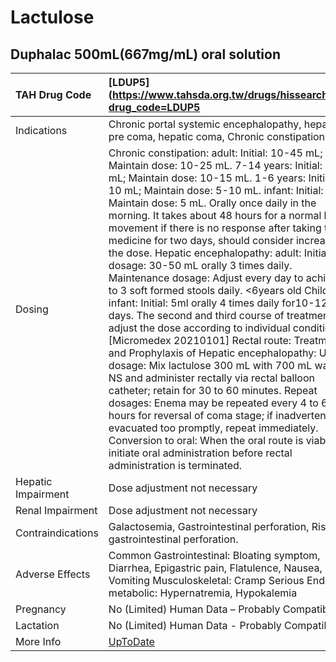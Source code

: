 # Lactulose

## Duphalac 500mL(667mg/mL) oral solution

| TAH Drug Code      | [LDUP5](https://www.tahsda.org.tw/drugs/hissearch.php?drug_code=LDUP5                                                                                                                                                                                                                                                                                                                                                                                                                                                                                                                                                                                                                                                                                                                                                                                                                                                                                                                                                                                                                                                                                                                                                                                                                          |
|:-------------------|:-----------------------------------------------------------------------------------------------------------------------------------------------------------------------------------------------------------------------------------------------------------------------------------------------------------------------------------------------------------------------------------------------------------------------------------------------------------------------------------------------------------------------------------------------------------------------------------------------------------------------------------------------------------------------------------------------------------------------------------------------------------------------------------------------------------------------------------------------------------------------------------------------------------------------------------------------------------------------------------------------------------------------------------------------------------------------------------------------------------------------------------------------------------------------------------------------------------------------------------------------------------------------------------------------|
| Indications        | Chronic portal systemic encephalopathy, hepatic pre coma, hepatic coma, Chronic constipation.                                                                                                                                                                                                                                                                                                                                                                                                                                                                                                                                                                                                                                                                                                                                                                                                                                                                                                                                                                                                                                                                                                                                                                                                  |
| Dosing             | Chronic constipation: adult: Initial: 10-45 mL; Maintain dose: 10-25 mL. 7-14 years: Initial: 15 mL; Maintain dose: 10-15 mL. 1-6 years: Initial: 5-10 mL; Maintain dose: 5-10 mL. infant: Initial: 5 mL; Maintain dose: 5 mL. Orally once daily in the morning. It takes about 48 hours for a normal bowel movement if there is no response after taking the medicine for two days, should consider increasing the dose. Hepatic encephalopathy: adult: Initial dosage: 30-50 mL orally 3 times daily. Maintenance dosage: Adjust every day to achieve 2 to 3 soft formed stools daily. <6years old Children & infant: Initial: 5ml orally 4 times daily for10-12 days. The second and third course of treatment will adjust the dose according to individual conditions. [Micromedex 20210101] Rectal route: Treatment and Prophylaxis of Hepatic encephalopathy: Usual dosage: Mix lactulose 300 mL with 700 mL water or NS and administer rectally via rectal balloon catheter; retain for 30 to 60 minutes. Repeat dosages: Enema may be repeated every 4 to 6 hours for reversal of coma stage; if inadvertently evacuated too promptly, repeat immediately. Conversion to oral: When the oral route is viable, initiate oral administration before rectal administration is terminated. |
| Hepatic Impairment | Dose adjustment not necessary                                                                                                                                                                                                                                                                                                                                                                                                                                                                                                                                                                                                                                                                                                                                                                                                                                                                                                                                                                                                                                                                                                                                                                                                                                                                  |
| Renal Impairment   | Dose adjustment not necessary                                                                                                                                                                                                                                                                                                                                                                                                                                                                                                                                                                                                                                                                                                                                                                                                                                                                                                                                                                                                                                                                                                                                                                                                                                                                  |
| Contraindications  | Galactosemia, Gastrointestinal perforation, Risk of gastrointestinal perforation.                                                                                                                                                                                                                                                                                                                                                                                                                                                                                                                                                                                                                                                                                                                                                                                                                                                                                                                                                                                                                                                                                                                                                                                                              |
| Adverse Effects    | Common Gastrointestinal: Bloating symptom, Diarrhea, Epigastric pain, Flatulence, Nausea, Vomiting Musculoskeletal: Cramp Serious Endocrine metabolic: Hypernatremia, Hypokalemia                                                                                                                                                                                                                                                                                                                                                                                                                                                                                                                                                                                                                                                                                                                                                                                                                                                                                                                                                                                                                                                                                                              |
| Pregnancy          | No (Limited) Human Data – Probably Compatible                                                                                                                                                                                                                                                                                                                                                                                                                                                                                                                                                                                                                                                                                                                                                                                                                                                                                                                                                                                                                                                                                                                                                                                                                                                  |
| Lactation          | No (Limited) Human Data - Probably Compatible                                                                                                                                                                                                                                                                                                                                                                                                                                                                                                                                                                                                                                                                                                                                                                                                                                                                                                                                                                                                                                                                                                                                                                                                                                                  |
| More Info          | [UpToDate](https://www.uptodate.com/contents/lactulose-drug-information)                                                                                                                                                                                                                                                                                                                                                                                                                                                                                                                                                                                                                                                                                                                                                                                                                                                                                                                                                                                                                                                                                                                                                                                                                       |

